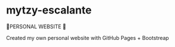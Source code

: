 # mytzy-escalante
🌻PERSONAL WEBSITE 🌻

Created my own personal website with GitHub Pages + Bootstreap
